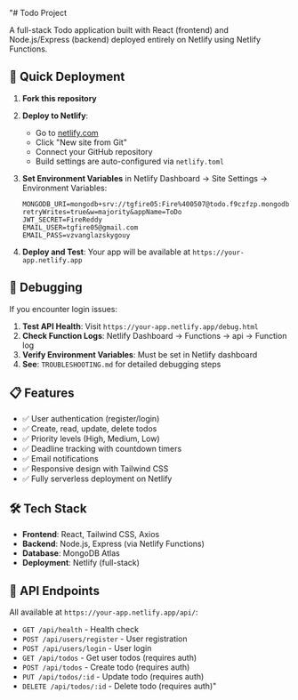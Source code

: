 "# Todo Project

A full-stack Todo application built with React (frontend) and Node.js/Express (backend) deployed entirely on Netlify using Netlify Functions.

## 🚀 Quick Deployment

1. **Fork this repository**
2. **Deploy to Netlify**:
   - Go to [netlify.com](https://netlify.com)
   - Click "New site from Git"
   - Connect your GitHub repository
   - Build settings are auto-configured via `netlify.toml`

3. **Set Environment Variables** in Netlify Dashboard → Site Settings → Environment Variables:
   ```
   MONGODB_URI=mongodb+srv://tgfire05:Fire%400507@todo.f9czfzp.mongodb.net/ToDoList?retryWrites=true&w=majority&appName=ToDo
   JWT_SECRET=FireReddy
   EMAIL_USER=tgfire05@gmail.com
   EMAIL_PASS=vzvanglazskygouy
   ```

4. **Deploy and Test**: Your app will be available at `https://your-app.netlify.app`

## 🐛 Debugging

If you encounter login issues:

1. **Test API Health**: Visit `https://your-app.netlify.app/debug.html`
2. **Check Function Logs**: Netlify Dashboard → Functions → api → Function log
3. **Verify Environment Variables**: Must be set in Netlify dashboard
4. **See**: `TROUBLESHOOTING.md` for detailed debugging steps

## 📋 Features

- ✅ User authentication (register/login)
- ✅ Create, read, update, delete todos
- ✅ Priority levels (High, Medium, Low)
- ✅ Deadline tracking with countdown timers
- ✅ Email notifications
- ✅ Responsive design with Tailwind CSS
- ✅ Fully serverless deployment on Netlify

## 🛠️ Tech Stack

- **Frontend**: React, Tailwind CSS, Axios
- **Backend**: Node.js, Express (via Netlify Functions)
- **Database**: MongoDB Atlas
- **Deployment**: Netlify (full-stack)

## 🔗 API Endpoints

All available at `https://your-app.netlify.app/api/`:

- `GET /api/health` - Health check
- `POST /api/users/register` - User registration
- `POST /api/users/login` - User login
- `GET /api/todos` - Get user todos (requires auth)
- `POST /api/todos` - Create todo (requires auth)
- `PUT /api/todos/:id` - Update todo (requires auth)
- `DELETE /api/todos/:id` - Delete todo (requires auth)" 
